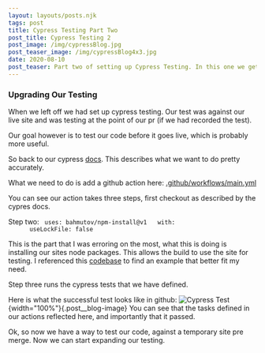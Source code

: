 ```yaml
---
layout: layouts/posts.njk
tags: post
title: Cypress Testing Part Two
post_title: Cypress Testing 2
post_image: /img/cypressBlog.jpg
post_teaser_image: /img/cypressBlog4x3.jpg
date: 2020-08-10
post_teaser: Part two of setting up Cypress Testing. In this one we get into making the tests run on a virtual localhost. We'll look at adding a git action to manage our task as it comes in to the version control.
---
```


### Upgrading Our Testing

When we left off we had set up cypress testing. Our test was against our live site and was testing at the point of our pr (if we had recorded the test).

Our goal however is to test our code before it goes live, which is probably more useful.

So back to our cypress [docs](https://www.cypress.io/blog/2019/11/20/drastically-simplify-your-testing-with-cypress-github-action/). This describes what we want to do pretty accurately.

What we need to do is add a github action here: [.github/workflows/main.yml](https://github.com/widescreenBob/11typersonalblog/blob/master/.github/workflows/main.yml)

You can see our action takes three steps, first checkout as described by the cypres docs.

Step two:
<code>
uses: bahmutov/npm-install@v1
&nbsp;&nbsp;with:
&nbsp;&nbsp;&nbsp;&nbsp;&nbsp;&nbsp;useLockFile: false
</code>

This is the part that I was erroring on the most, what this is doing is installing our sites node packages. This allows the build to use the site for testing. I referenced this [codebase](https://github.com/cypress-io/github-action/blob/master/.github/workflows/main.yml) to find an example that better fit my need.

Step three runs the cypress tests that we have defined.

Here is what the successful test looks like in github:
![Cypress Test](/img/cypresstestGH.png){width="100%"}{.post__blog-image}
You can see that the tasks defined in our actions reflected here, and importantly that it passed.

Ok, so now we have a way to test our code, against a temporary site pre merge. Now we can start expanding our testing.
